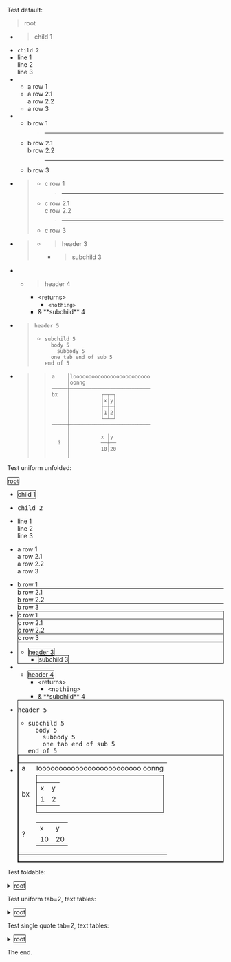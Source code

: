 Test default:
> root
- > child 1
- `child 2`
- line 1<br>
  line 2<br>
  line 3
- - a row 1
  - a row 2.1<br>
    a row 2.2
  - a row 3
- - b row 1
    > ---
  - b row 2.1<br>
    b row 2.2
    > ---
  - b row 3
- > - c row 1
  >   > ---
  > - c row 2.1<br>
  >   c row 2.2
  >   > ---
  > - c row 3
- > 
  > - > header 3
  >   - > subchild 3
- 
  - > header 4
    - \<returns\>
      - `<nothing>`
    - & \*\*subchild\*\* 4
- > `header 5`
  > - ```
  >   subchild 5
  >     body 5
  >       subbody 5
  >   	one tab end of sub 5
  >   end of 5
  >   ```
  >   
- > > ```
  > > a    │looooooooooooooooooooooooo
  > >      │oonng
  > > ─────┼──────────────────────────
  > > bx   │          ┌─┬─┐
  > >      │          │x│y│
  > >      │          ├─┼─┤
  > >      │          │1│2│
  > >      │          └─┴─┘
  > > ─────┼──────────────────────────
  > >      │
  > >      │          x │y
  > >   ?  │          ──┼──
  > >      │          10│20
  > >      │
  > > ```
  > > 

Test uniform unfolded:

<span style="border:thin solid">root</span>
- <span style="border:thin solid">child 1</span>
- <span style="font-family: monospace">child 2</span>
- line 1<br>
  line 2<br>
  line 3
- a row 1<br>
  a row 2.1<br>
  a row 2.2<br>
  a row 3
- <div style="border-bottom:thin solid">
  b row 1</div>
  <div style="border-bottom:thin solid">
  b row 2.1<br>
  b row 2.2</div>
  b row 3
- <div style="border:thin solid">
  
  <div style="border-bottom:thin solid">
  c row 1</div>
  <div style="border-bottom:thin solid">
  c row 2.1<br>
  c row 2.2</div>
  c row 3
  </div>
- <div style="border:thin solid">
  
  
  - <span style="border:thin solid">header 3</span>
    - <span style="border:thin solid">subchild 3</span>
  </div>
- 
  - <span style="border:thin solid">header 4</span>
    - \<returns\>
      - <span style="font-family: monospace">\<nothing\></span>
    - & \*\*subchild\*\* 4
- <div style="border:thin solid">
  
  <span style="font-family: monospace">header 5</span>
  - <div style="font-family: monospace">
    subchild 5<br>
    &nbsp;&nbsp;body 5<br>
    &nbsp;&nbsp;&nbsp;&nbsp;subbody 5<br>
    &nbsp;&nbsp;&nbsp;&nbsp;one tab end of sub 5<br>
    end of 5
    </div>
  </div>
- <div style="border:thin solid">
  
  <div style="border:thin solid">
  
  <div>
   <table class="framed">
    <tr class=""><td class=""><span class="">a</span></td>
     <td class=""><span class="">looooooooooooooooooooooooo
                                 oonng</span></td>
    </tr>
    <tr class=""><td class=""><span class="">bx</span></td>
     <td class="">
      <div class="center">
       <div style="border:thin solid">
        <table class="framed">
         <tr class=""><td class=""><span class="">x</span></td>
          <td class=""><span class="">y</span></td>
         </tr>
         <tr class=""><td class=""><span class="">1</span></td>
          <td class=""><span class="">2</span></td>
         </tr>
        </table>
       </div>
      </div>
     </td>
    </tr>
    <tr class=""><td class=""><span class="">?</span></td>
     <td class="">
      <div class="center">
       <table class="framed">
        <tr class=""><td class=""><span class="">x</span></td>
         <td class=""><span class="">y</span></td>
        </tr>
        <tr class=""><td class=""><span class="">10</span></td>
         <td class=""><span class="">20</span></td>
        </tr>
       </table>
      </div>
     </td>
    </tr>
   </table>
  </div>
  </div>
  </div>

Test foldable:
<details><summary><span style="border:thin solid">root</span></summary>

- > child 1
- `child 2`
- line 1<br>
  line 2<br>
  line 3
- - a row 1
  - a row 2.1<br>
    a row 2.2
  - a row 3
- - b row 1
    > ---
  - b row 2.1<br>
    b row 2.2
    > ---
  - b row 3
- > - c row 1
  >   > ---
  > - c row 2.1<br>
  >   c row 2.2
  >   > ---
  > - c row 3
- > <details><summary></summary>
  > 
  > - <details><summary><span style="border:thin solid">header 3</span></summary>
  >   
  >   - > subchild 3
  >   </details>
  > </details>
- <details><summary></summary>
  
  - <details><summary><span style="border:thin solid">header 4</span></summary>
    
    - <details><summary>&lt;returns&gt;</summary>
      
      - `<nothing>`
      </details>
    - & \*\*subchild\*\* 4
    </details>
  </details>
- > <details><summary><span style="font-family: monospace">header 5</span></summary>
  > 
  > - ```
  >   subchild 5
  >     body 5
  >       subbody 5
  >   	one tab end of sub 5
  >   end of 5
  >   ```
  >   
  > </details>
- > > ```
  > > a    │looooooooooooooooooooooooo
  > >      │oonng
  > > ─────┼──────────────────────────
  > > bx   │          ┌─┬─┐
  > >      │          │x│y│
  > >      │          ├─┼─┤
  > >      │          │1│2│
  > >      │          └─┴─┘
  > > ─────┼──────────────────────────
  > >      │
  > >      │          x │y
  > >   ?  │          ──┼──
  > >      │          10│20
  > >      │
  > > ```
  > > 
</details>

Test uniform tab=2, text tables:
<details><summary><span style="border:thin solid">root</span></summary>

- <span style="border:thin solid">child 1</span>
- <span style="font-family: monospace">child 2</span>
- line 1<br>
  line 2<br>
  line 3
- a row 1<br>
  a row 2.1<br>
  a row 2.2<br>
  a row 3
- <div style="border-bottom:thin solid">
  b row 1</div>
  <div style="border-bottom:thin solid">
  b row 2.1<br>
  b row 2.2</div>
  b row 3
- <div style="border:thin solid">
  
  <div style="border-bottom:thin solid">
  c row 1</div>
  <div style="border-bottom:thin solid">
  c row 2.1<br>
  c row 2.2</div>
  c row 3
  </div>
- <div style="border:thin solid">
  
  <details><summary></summary>
  
  - <details><summary><span style="border:thin solid">header 3</span></summary>
    
    - <span style="border:thin solid">subchild 3</span>
    </details>
  </details>
  </div>
- <details><summary></summary>
  
  - <details><summary><span style="border:thin solid">header 4</span></summary>
    
    - <details><summary>&lt;returns&gt;</summary>
      
      - <span style="font-family: monospace">\<nothing\></span>
      </details>
    - & \*\*subchild\*\* 4
    </details>
  </details>
- <div style="border:thin solid">
  
  <details><summary><span style="font-family: monospace">header 5</span></summary>
  
  - <div style="font-family: monospace">
    subchild 5<br>
    &nbsp;&nbsp;body 5<br>
    &nbsp;&nbsp;&nbsp;&nbsp;subbody 5<br>
    &nbsp;&nbsp;one tab end of sub 5<br>
    end of 5
    </div>
  </details>
  </div>
- <div style="border:thin solid">
  
  <div style="border:thin solid">
  
  <div style="font-family: monospace">
  a&nbsp;&nbsp;&nbsp;&nbsp;│looooooooooooooooooooooooo<br>
  &nbsp;&nbsp;&nbsp;&nbsp;&nbsp;│oonng<br>
  ─────┼──────────────────────────<br>
  bx&nbsp;&nbsp;&nbsp;│&nbsp;&nbsp;&nbsp;&nbsp;&nbsp;&nbsp;&nbsp;&nbsp;&nbsp;&nbsp;┌─┬─┐<br>
  &nbsp;&nbsp;&nbsp;&nbsp;&nbsp;│&nbsp;&nbsp;&nbsp;&nbsp;&nbsp;&nbsp;&nbsp;&nbsp;&nbsp;&nbsp;│x│y│<br>
  &nbsp;&nbsp;&nbsp;&nbsp;&nbsp;│&nbsp;&nbsp;&nbsp;&nbsp;&nbsp;&nbsp;&nbsp;&nbsp;&nbsp;&nbsp;├─┼─┤<br>
  &nbsp;&nbsp;&nbsp;&nbsp;&nbsp;│&nbsp;&nbsp;&nbsp;&nbsp;&nbsp;&nbsp;&nbsp;&nbsp;&nbsp;&nbsp;│1│2│<br>
  &nbsp;&nbsp;&nbsp;&nbsp;&nbsp;│&nbsp;&nbsp;&nbsp;&nbsp;&nbsp;&nbsp;&nbsp;&nbsp;&nbsp;&nbsp;└─┴─┘<br>
  ─────┼──────────────────────────<br>
  &nbsp;&nbsp;&nbsp;&nbsp;&nbsp;│<br>
  &nbsp;&nbsp;&nbsp;&nbsp;&nbsp;│&nbsp;&nbsp;&nbsp;&nbsp;&nbsp;&nbsp;&nbsp;&nbsp;&nbsp;&nbsp;x │y<br>
  &nbsp;&nbsp;?&nbsp;&nbsp;│&nbsp;&nbsp;&nbsp;&nbsp;&nbsp;&nbsp;&nbsp;&nbsp;&nbsp;&nbsp;──┼──<br>
  &nbsp;&nbsp;&nbsp;&nbsp;&nbsp;│&nbsp;&nbsp;&nbsp;&nbsp;&nbsp;&nbsp;&nbsp;&nbsp;&nbsp;&nbsp;10│20<br>
  &nbsp;&nbsp;&nbsp;&nbsp;&nbsp;│
  </div>
  </div>
  </div>
</details>

Test single quote tab=2, text tables:
<details><summary><span style="border:thin solid">root</span></summary>

- <span style="border:thin solid">child 1</span>
- <span style="font-family: monospace">child 2</span>
- line 1<br>
  line 2<br>
  line 3
- a row 1<br>
  a row 2.1<br>
  a row 2.2<br>
  a row 3
- <div style="border-bottom:thin solid">
  b row 1</div>
  <div style="border-bottom:thin solid">
  b row 2.1<br>
  b row 2.2</div>
  b row 3
- <div style="border:thin solid">
  
  <div style="border-bottom:thin solid">
  c row 1</div>
  <div style="border-bottom:thin solid">
  c row 2.1<br>
  c row 2.2</div>
  c row 3
  </div>
- <div style="border:thin solid">
  
  <details><summary></summary>
  
  - <details><summary><span style="border:thin solid">header 3</span></summary>
    
    - <span style="border:thin solid">subchild 3</span>
    </details>
  </details>
  </div>
- <details><summary></summary>
  
  - <details><summary><span style="border:thin solid">header 4</span></summary>
    
    - <details><summary>&lt;returns&gt;</summary>
      
      - <span style="font-family: monospace">\<nothing\></span>
      </details>
    - & \*\*subchild\*\* 4
    </details>
  </details>
- <div style="border:thin solid">
  
  <details><summary><span style="font-family: monospace">header 5</span></summary>
  
  - `subchild 5`<br>
    &nbsp;&nbsp;`body 5`<br>
    &nbsp;&nbsp;&nbsp;&nbsp;`subbody 5`<br>
    &nbsp;&nbsp;`one tab end of sub 5`<br>
    `end of 5`
  </details>
  </div>
- <div style="border:thin solid">
  
  <div style="border:thin solid">
  
  `a    │looooooooooooooooooooooooo`<br>
  &nbsp;&nbsp;&nbsp;&nbsp;&nbsp;`│oonng`<br>
  `─────┼──────────────────────────`<br>
  `bx   │          ┌─┬─┐`<br>
  &nbsp;&nbsp;&nbsp;&nbsp;&nbsp;`│          │x│y│`<br>
  &nbsp;&nbsp;&nbsp;&nbsp;&nbsp;`│          ├─┼─┤`<br>
  &nbsp;&nbsp;&nbsp;&nbsp;&nbsp;`│          │1│2│`<br>
  &nbsp;&nbsp;&nbsp;&nbsp;&nbsp;`│          └─┴─┘`<br>
  `─────┼──────────────────────────`<br>
  &nbsp;&nbsp;&nbsp;&nbsp;&nbsp;`│`<br>
  &nbsp;&nbsp;&nbsp;&nbsp;&nbsp;`│          x │y`<br>
  &nbsp;&nbsp;`?  │          ──┼──`<br>
  &nbsp;&nbsp;&nbsp;&nbsp;&nbsp;`│          10│20`<br>
  &nbsp;&nbsp;&nbsp;&nbsp;&nbsp;`│`
  </div>
  </div>
</details>

The end.

